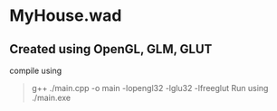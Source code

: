 # MyHouse.wad

## Created using OpenGL, GLM, GLUT
compile using 
> g++ ./main.cpp -o main -lopengl32 -lglu32 -lfreeglut
Run using
> ./main.exe